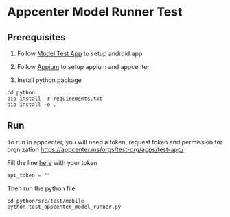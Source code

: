 # Appcenter Model Runner Test

## Prerequisites

1. Follow [Model Test App](../../../../apps/android/model_test_app/README.md) to setup android app

2. Follow [Appium](../../../../apps/android/test_driver_app/README.md) to setup appium and appcenter

3. Install python package
```shell
cd python
pip install -r requirements.txt
pip install -e .
```

## Run

To run in appcenter, you will need a token, request token and permission for orgnization https://appcenter.ms/orgs/test-org/apps/test-app/

Fill the line [here](./test_appcenter_model_runner.py) with your token 
```python
api_token = ""
```

Then run the python file

```shell
cd python/src/test/mobile
python test_appcenter_model_runner.py
```